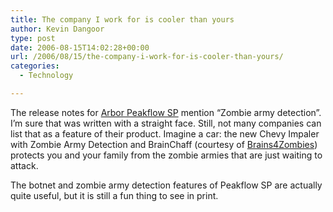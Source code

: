 ```yaml
---
title: The company I work for is cooler than yours
author: Kevin Dangoor
type: post
date: 2006-08-15T14:02:28+00:00
url: /2006/08/15/the-company-i-work-for-is-cooler-than-yours/
categories:
  - Technology

---
```

The release notes for [Arbor Peakflow SP][1] mention &#8220;Zombie army detection&#8221;. I&#8217;m sure that was written with a straight face. Still, not many companies can list that as a feature of their product. Imagine a car: the new Chevy Impaler with Zombie Army Detection and BrainChaff (courtesy of [Brains4Zombies][2]) protects you and your family from the zombie armies that are just waiting to attack.

The botnet and zombie army detection features of Peakflow SP are actually quite useful, but it is still a fun thing to see in print.

 [1]: http://www.arbor.net/products_sp.php
 [2]: http://www.brains4zombies.com/